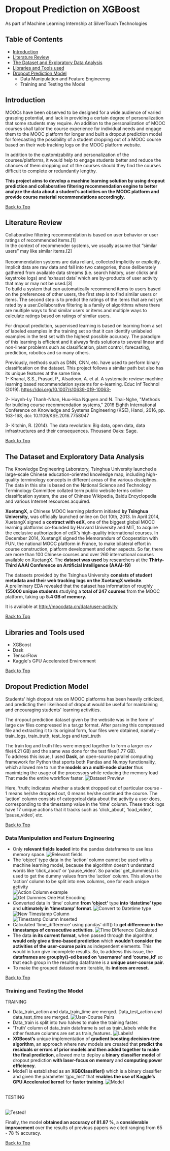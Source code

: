 # Dropout Prediction on XGBoost
As part of Machine Learning Internship at SilverTouch Technologies

## Table of Contents
- [Introduction](#introduction)
- [Literature Review](#literature-review)
- [The Dataset and Exploratory Data Analysis](#the-dataset-and-exploratory-data-analysis)
- [Libraries and Tools used](#libraries-and-tools-used)
- [Dropout Prediction Model](#dropout-prediction-model)
  - Data Manipulation and Feature Engineerng
  - Training and Testing the Model

## Introduction
MOOCs have been observed to be designed for a wide audience of varied grasping potential, and lack in providing a certain degree of personalization that some students may require. An addition to the personalization of MOOC courses shall tailor the course experience for individual needs and engage them to the MOOC platform for longer and built a dropout prediction model for forecasting the possibility of a student dropping out of a MOOC course based on their web tracking logs on the MOOC platform website.

In addition to the customizability and personalization of the courses/platforms, it would help to engage students better and reduce the chances of them dropping out of the courses should they find the courses difficult to complete or redundantly lengthy. 

**This project aims to develop a machine learning solution by using dropout prediction and collaborative filtering recommendation engine to better analyze the data about a student’s activities on the MOOC platform and provide course material recommendations accordingly.**

[Back to Top](#table-of-contents)

## Literature Review
Collaborative filtering recommendation is based on user behavior or user ratings of recommended items.[1]<br>
In the context of recommender systems, we usually assume that “similar users” may like similar items.[2] <br>    
Recommendation systems are data reliant, collected implicitly or explicitly. Implicit data are raw data and fall into two categories, those 
deliberately gathered from available data streams (i.e. search history, user clicks and keystroke logs) and ‘exhaust data’ which are by-products
of user activity that may or may not be used.[3] <br>
To build a system that can automatically recommend items to users based on the preferences of other users, the first step is to find similar 
users or items. The second step is to predict the ratings of the items that are not yet rated by a user.Collaborative filtering is a family of
algorithms where there are multiple ways to find similar users or items and multiple ways to calculate ratings based on ratings of similar users. <br> 

For dropout prediction, supervised learning is based on learning from a set of labeled examples in the training set so that it can identify 
unlabeled examples in the test set with the highest possible accuracy. The paradigm of this learning is efficient and it always finds solutions 
to several linear and non-linear problems such as classification, plant control, forecasting, prediction, robotics and so many others. <br>

Previously, methods such as DNN, CNN, etc. have used to perform binary classification on the dataset. This project follows a similar path but 
also has its unique features at the same time. <br>
1- Khanal, S.S., Prasad, P., Alsadoon, A. et al. A systematic review: machine learning based recommendation systems for e-learning. Educ Inf Technol (2019). https://doi.org/10.1007/s10639-019-10063-

2- Huynh-Ly Thanh-Nhan, Huu-Hoa Nguyen and N. Thai-Nghe, "Methods for building course recommendation systems," 2016 Eighth International Conference on Knowledge and Systems Engineering (KSE), Hanoi, 2016, pp. 163-168, doi: 10.1109/KSE.2016.7758047

3- Kitchin, R. (2014). The data revolution: Big data, open data, data infrastructures and their consequences. Thousand Oaks: Sage.

[Back to Top](#table-of-contents)

##  The Dataset and Exploratory Data Analysis
The Knowledge Engineering Laboratory, Tsinghua University launched a large-scale Chinese education-oriented knowledge map, including high-quality terminology concepts in different areas of the various disciplines. The data in this site is based on the National Science and Technology Terminology Committee collated term public website  terms online classification system, the use of Chinese Wikipedia, Baidu Encyclopedia and various Internet resources acquired. 

**XuetangX**, a Chinese MOOC learning platform initiated **by Tsinghua University,** was officially launched online on Oct 10th, 2013. In April 2014, XuetangX signed a **contract  with edX**, one of the biggest global MOOC learning platforms co-founded by Harvard University and MIT, to acquire the exclusive authorization of edX's high-quality international courses. In December 2014, XuetangX signed the Memorandum of Cooperation with FUN, the national MOOC platform in France, to make bilateral effort in course construction, platform development and other aspects. So far, there are more than 100 Chinese courses and over 260 international courses available on XuetangX. The **dataset  was used** by researchers at the **Thirty-Third AAAI Conference on Artificial Intelligence (AAAI-19)**

The datasets provided by the Tsinghua University **consists of student metadata and their web tracking logs on the XuetangX website**. <br> 
A preliminary EDA revealed that the dataset has information of roughly **155000 unique students** studying a **total of 247 courses** from the MOOC platform, taking up **5.4 GB of memory.**

It is  available at http://moocdata.cn/data/user-activity

[Back to Top](#table-of-contents)

## Libraries and Tools used
- XGBoost
- Dask
- TensorFlow
- Kaggle's GPU Accelerated Environment

[Back to Top](#table-of-contents)

## Dropout Prediction Model
Students' high dropout rate on MOOC platforms has been heavily criticized, and predicting their likelihood of dropout would be useful for maintaining and encouraging students' learning activities.

The dropout prediction dataset given by the website was in the form of large csv files compressed in a tar.gz format. After parsing this compressed file and extracting it to its original form, four files were obtained, namely - train_logs, train_truth, test_logs and test_truth

The train log and truth files were merged together to form a larger csv file(4.21 GB) and the same was done for the test files(1.77 GB). <br>
To address this issue, I used **Dask**, an open-source parallel computing framework for Python that sports both Pandas and Numpy functionality, which allowed me to run the **models on a multi-node cluster** thus maximizing the usage of the processors while reducing the memory load That made the entire workflow faster.
![Dataset Preview](images/dp1.png)

Here, ‘truth; indicates whether a student dropped out of particular course - 1 means he/she dropped out, 0 means he/she continued the course.
The ‘action’ column consists of categorical data about the activity a user does, corresponding to the timestamp value in the ‘time’ column. These
track logs have 17 unique actions that it tracks such as ‘click_about’, ‘load_video’, ‘pause_video’, etc.

[Back to Top](#table-of-contents)

### Data Manipulation and Feature Engineering
- Only **relevant fields loaded** into the pandas dataframes to use less memory space.
![Relevant fields](images/dp2.png) 
- The ‘object’ type data in the ‘action’ column cannot be used with a machine learning model, because the algorithm doesn’t understand words like ‘click_about’ or ‘pause_video’. So pandas’ get_dummies() is used to get the dummy values from the ‘action’ column. This allows the ‘action’ column to be split into new columns, one for each unique activity <br>
![Action Column example](images/dp3.png) <br>
![Get Dummies One Hot Encoding](images/dp4.png)
- Converted data in ‘time’ column **from ‘object’** type **into ‘datetime’ type** and **ultimately in ‘timestamp’ format**.
![Convert to Datetime type](images/dp5.png) <br>
![New Timestamp Column](images/dp6.png) <br>
![Timestamp Column Inserted](images/dp7.png)
- Calculated ‘time_difference’ using pandas’ diff() to **get difference in the timestamps of consecutive activities**.
![Time Difference Calculated](images/dp8.png)
- The data **in its current format**, when passed through the algorithm, **would only give a time-based prediction** which **wouldn’t consider the activities of the user-course pairs** as independent elements. This would in turn give incomplete results. So, to address this issue, the **dataframes are groupby()-ed based on ‘username’ and ‘course_id’** so that each group in the resulting dataframe is a **unique user-course pair**.
- To make the grouped dataset more iterable, its **indices are reset.**

[Back to Top](#table-of-contents)

### Training and Testing the Model
TRAINING
- Data_train_action and data_train_time are merged. Data_test_action and data_test_time are merged.
![User-Course Pairs](images/dp9.png)
- Data_train is split into two halves to make the training faster.
- ‘Truth’ column of data_train dataframe is set as train_labels while the other feature columns are set as train_features.
![Labels!](images/dp10.png)
- **XGBoost’s** unique implementation of **gradient boosting decision-tree algorithm**, an approach where new models are created that **predict the residuals or errors of prior  models and then added together to make the final prediction**, allowed me to deploy a **binary classifier model** of dropout prediction **with laser-focus on memory** and **computing power efficiency**. 
- Model1 is established as an **XGBClassifier()** which is a binary classifier and given the parameter ‘gpu_hist’ that e**nables the use of Kaggle’s GPU Accelerated kernel** for **faster training**.
![Model](images/dp11.png) <br><br> 

TESTING <br> <br>

![Tested!](images/dp13.png)


Finally, the model **obtained an accuracy of 81.87 %**,  a **considerable improvement** over the results of previous papers we cited ranging from 65 - 78 % accuracy.

[Back to Top](#table-of-contents)
